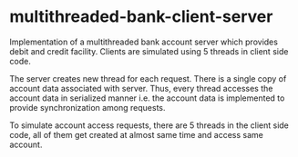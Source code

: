 # multithreaded-bank-client-server
Implementation of a multithreaded bank account server which provides debit and credit facility. Clients are simulated using 5 threads in client side code.

The server creates new thread for each request. There is a single copy of account data associated with server. Thus, every thread accesses the account data in serialized manner i.e. the account data is implemented to provide synchronization among requests.

To simulate account access requests, there are 5 threads in the client side code, all of them get created at almost same time and access same account.
